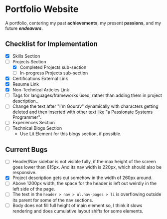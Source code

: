# Portfolio Website

A portfolio, centering my past **achievements**, my present **passions**, and my future **_endeavors_**.

## Checklist for Implementation

- [x] Skills Section
- [ ] Projects Section
  - [x] Completed Projects sub-section
  - [ ] In-progress Projects sub-section
- [x] Certifications External Link
- [x] Resume Link
- [x] Non-Technical Articles Link
- [ ] Tags for languages/frameworks used, rather than adding them in project description..
- [ ] Change the text after "I'm Gourav" dynamically with characters getting deleted and then inserted with other text like "a Passionate Systems Programmer".
- [ ] Experiences Section
- [ ] Technical Blogs Section
  - Use Lit Element for this blogs section, if possible.

## Current Bugs

- [ ] Header/Nav sidebar is not visible fully, if the max height of the screen goes lower than 615px. And its nav width is 220px, which should also be responsive.
- [x] Project description gets cut somehow in the width of 260px around.
- [ ] Above 1200px width, the space for the header is left out weirdly in the left side of the page.
- [ ] The text in the `header > nav > ul.nav-pages > li` is overflowing outside its parent for some of the nav sections.
- [ ] Body does not fill full height of main element so, I think it slows rendering and does cumulative layout shifts for some elements.
